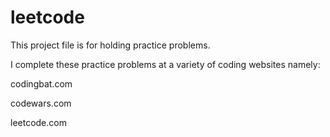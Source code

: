 # leetcode

This project file is for holding practice problems. 

I complete these practice problems at a variety of coding websites namely:

codingbat.com

codewars.com

leetcode.com
